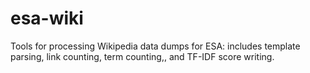 # esa-wiki
Tools for processing Wikipedia data dumps for ESA: includes template parsing, link counting, term counting,, and TF-IDF score writing.

